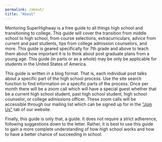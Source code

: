```yaml
---
permalink: /about/
title: "About"
---
```

Mentoring SuperHighway is a free guide to all things high school and transitioning to college. This guide will cover the transition from middle school to high school, from course selections, extracurriculars, advice from current and past students, tips from college admission counselors, and more. This guide is geared specifically for 7th grade and above to teach them about how important it is to think about post graduate plans from a young age. This guide (in parts or as a whole) may be only be applicable for students in the United States of America.

This guide is written in a blog format. That is, each individual post talks about a specific part of the high school process. Use the site search function to find information on a specific parts of the process. Once per month there will be a zoom call which will have a special guest whether that be a current high school student, past high school student, high school counselor, or college admissions officer. These zoom calls will be accessible through our mailing list which can be signed up for in the <a href="{{ '/join/' | relative_url }}">"Join Us"</a> tab of our website. 

Finally, this guide is only that, a guide. It does not require a strict adherence, following suggestions down to the letter. Rather, it is best to use this guide to gain a more complete understanding of how high school works and how to have a better chance of succeeding in school.
